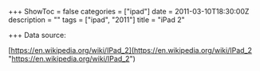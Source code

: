 +++
ShowToc = false
categories = ["ipad"]
date = 2011-03-10T18:30:00Z
description = ""
tags = ["ipad", "2011"]
title = "iPad 2"

+++
Data source:

[https://en.wikipedia.org/wiki/IPad_2](https://en.wikipedia.org/wiki/IPad_2 "https://en.wikipedia.org/wiki/IPad_2")